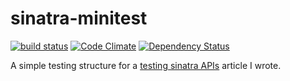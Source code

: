 sinatra-minitest
================

[![build status](https://travis-ci.org/phawk/sinatra-minitest.png)](https://travis-ci.org/phawk/sinatra-minitest)
[![Code Climate](https://codeclimate.com/github/phawk/sinatra-minitest.png)](https://codeclimate.com/github/phawk/sinatra-minitest)
[![Dependency Status](https://gemnasium.com/phawk/sinatra-minitest.png)](https://gemnasium.com/phawk/sinatra-minitest)

A simple testing structure for a [testing sinatra APIs](http://phawk.co.uk/articles/testing-sinatra-apis/) article I wrote.
